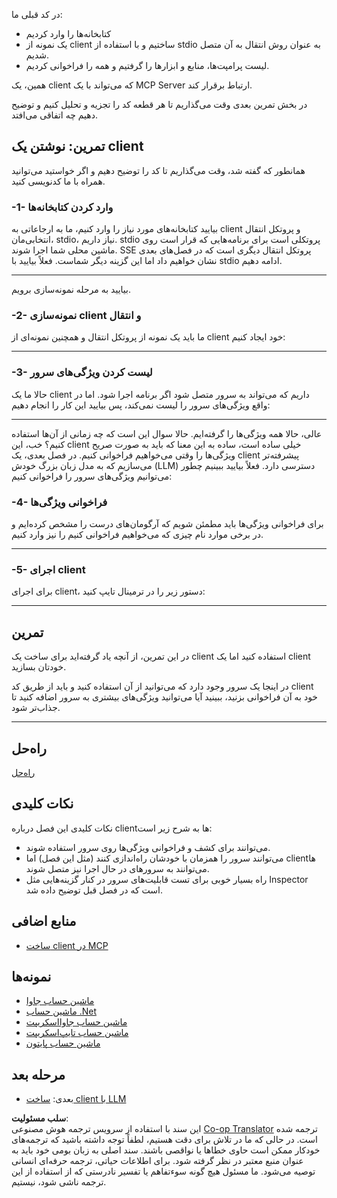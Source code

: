 <!--
CO_OP_TRANSLATOR_METADATA:
{
  "original_hash": "4cc245e2f4ea5db5e2b8c2cd1dadc4b4",
  "translation_date": "2025-07-04T15:44:22+00:00",
  "source_file": "03-GettingStarted/02-client/README.md",
  "language_code": "fa"
}
-->
در کد قبلی ما:

- کتابخانه‌ها را وارد کردیم
- یک نمونه از client ساختیم و با استفاده از stdio به عنوان روش انتقال به آن متصل شدیم.
- لیست پرامپت‌ها، منابع و ابزارها را گرفتیم و همه را فراخوانی کردیم.

همین، یک client که می‌تواند با یک MCP Server ارتباط برقرار کند.

در بخش تمرین بعدی وقت می‌گذاریم تا هر قطعه کد را تجزیه و تحلیل کنیم و توضیح دهیم چه اتفاقی می‌افتد.

## تمرین: نوشتن یک client

همانطور که گفته شد، وقت می‌گذاریم تا کد را توضیح دهیم و اگر خواستید می‌توانید همراه با ما کدنویسی کنید.

### -1- وارد کردن کتابخانه‌ها

بیایید کتابخانه‌های مورد نیاز را وارد کنیم، ما به ارجاعاتی به client و پروتکل انتقال انتخابی‌مان، stdio، نیاز داریم. stdio پروتکلی است برای برنامه‌هایی که قرار است روی ماشین محلی شما اجرا شوند. SSE پروتکل انتقال دیگری است که در فصل‌های بعدی نشان خواهیم داد اما این گزینه دیگر شماست. فعلاً بیایید با stdio ادامه دهیم.

---

بیایید به مرحله نمونه‌سازی برویم.

### -2- نمونه‌سازی client و انتقال

ما باید یک نمونه از پروتکل انتقال و همچنین نمونه‌ای از client خود ایجاد کنیم:

---

### -3- لیست کردن ویژگی‌های سرور

حالا ما یک client داریم که می‌تواند به سرور متصل شود اگر برنامه اجرا شود. اما در واقع ویژگی‌های سرور را لیست نمی‌کند، پس بیایید این کار را انجام دهیم:

---

عالی، حالا همه ویژگی‌ها را گرفته‌ایم. حالا سوال این است که چه زمانی از آن‌ها استفاده کنیم؟ خب، این client خیلی ساده است، ساده به این معنا که باید به صورت صریح ویژگی‌ها را وقتی می‌خواهیم فراخوانی کنیم. در فصل بعدی، یک client پیشرفته‌تر می‌سازیم که به مدل زبان بزرگ خودش (LLM) دسترسی دارد. فعلاً بیایید ببینیم چطور می‌توانیم ویژگی‌های سرور را فراخوانی کنیم:

### -4- فراخوانی ویژگی‌ها

برای فراخوانی ویژگی‌ها باید مطمئن شویم که آرگومان‌های درست را مشخص کرده‌ایم و در برخی موارد نام چیزی که می‌خواهیم فراخوانی کنیم را نیز وارد کنیم.

---

### -5- اجرای client

برای اجرای client، دستور زیر را در ترمینال تایپ کنید:

---

## تمرین

در این تمرین، از آنچه یاد گرفته‌اید برای ساخت یک client استفاده کنید اما یک client خودتان بسازید.

در اینجا یک سرور وجود دارد که می‌توانید از آن استفاده کنید و باید از طریق کد client خود به آن فراخوانی بزنید، ببینید آیا می‌توانید ویژگی‌های بیشتری به سرور اضافه کنید تا جذاب‌تر شود.

---

## راه‌حل

[راه‌حل](./solution/README.md)

## نکات کلیدی

نکات کلیدی این فصل درباره clientها به شرح زیر است:

- می‌توانند برای کشف و فراخوانی ویژگی‌ها روی سرور استفاده شوند.
- می‌توانند سرور را همزمان با خودشان راه‌اندازی کنند (مثل این فصل) اما clientها می‌توانند به سرورهای در حال اجرا نیز متصل شوند.
- راه بسیار خوبی برای تست قابلیت‌های سرور در کنار گزینه‌هایی مثل Inspector است که در فصل قبل توضیح داده شد.

## منابع اضافی

- [ساخت client در MCP](https://modelcontextprotocol.io/quickstart/client)

## نمونه‌ها

- [ماشین حساب جاوا](../samples/java/calculator/README.md)
- [ماشین حساب .Net](../../../../03-GettingStarted/samples/csharp)
- [ماشین حساب جاوااسکریپت](../samples/javascript/README.md)
- [ماشین حساب تایپ‌اسکریپت](../samples/typescript/README.md)
- [ماشین حساب پایتون](../../../../03-GettingStarted/samples/python)

## مرحله بعد

- بعدی: [ساخت client با LLM](../03-llm-client/README.md)

**سلب مسئولیت**:  
این سند با استفاده از سرویس ترجمه هوش مصنوعی [Co-op Translator](https://github.com/Azure/co-op-translator) ترجمه شده است. در حالی که ما در تلاش برای دقت هستیم، لطفاً توجه داشته باشید که ترجمه‌های خودکار ممکن است حاوی خطاها یا نواقصی باشند. سند اصلی به زبان بومی خود باید به عنوان منبع معتبر در نظر گرفته شود. برای اطلاعات حیاتی، ترجمه حرفه‌ای انسانی توصیه می‌شود. ما مسئول هیچ گونه سوءتفاهم یا تفسیر نادرستی که از استفاده از این ترجمه ناشی شود، نیستیم.